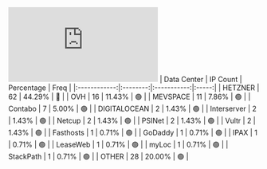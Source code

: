 ![Diagramm](https://github.com/obajay/StateSync-snapshots/blob/main/Projects/Quicksilver/1/README.md)
| Data Center | IP Count | Percentage | Freq |
|:------------:|:--------:|:-----------:|:-----:|
| HETZNER | 62 | 44.29% | 🔴 |
| OVH | 16 | 11.43% | 🟢 |
| MEVSPACE | 11 | 7.86% | 🟢 |
| Contabo | 7 | 5.00% | 🟢 |
| DIGITALOCEAN | 2 | 1.43% | 🟢 |
| Interserver | 2 | 1.43% | 🟢 |
| Netcup | 2 | 1.43% | 🟢 |
| PSINet | 2 | 1.43% | 🟢 |
| Vultr | 2 | 1.43% | 🟢 |
| Fasthosts | 1 | 0.71% | 🟢 |
| GoDaddy | 1 | 0.71% | 🟢 |
| IPAX | 1 | 0.71% | 🟢 |
| LeaseWeb | 1 | 0.71% | 🟢 |
| myLoc | 1 | 0.71% | 🟢 |
| StackPath | 1 | 0.71% | 🟢 |
| OTHER | 28 | 20.00% | 🟢 |